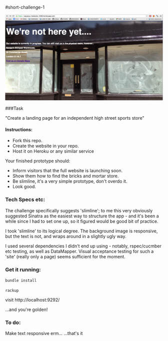 #short-challenge-1

![](https://github.com/dan-bolger/short-challenge-1/blob/master/public/images/screenshot1.png)

###Task

"Create a landing page for an independent high street sports store"

#### Instructions:

- Fork this repo.
- Create the website in your repo.
- Host it on Heroku or any similar service

Your finished prototype should:

- Inform visitors that the full website is launching soon.
- Show them how to find the bricks and mortar store.
- Be slimline, it's a very simple prototype, don't overdo it.
- Look good.

### Tech Specs etc:

The challenge specifically suggests 'slimline'; to me this very obviously suggested Sinatra as the easiest way to structure the app - and it's been a while since I had to set one up, so it figured would be good bit of practice.

I took 'slimline' to its logical degree. The background image is responsive, but the text is not, and wraps around in a slightly ugly way.

I used several dependencies I didn't end up using - notably, rspec/cucmber etc testing, as well as DataMapper. Visual acceptance testing for such a 'site' (really only a page) seems sufficient for the moment.

### Get it running:

```
bundle install

rackup
```

visit http://localhost:9292/

...and you're golden!

### To do:

Make text responsive
erm...
...that's it